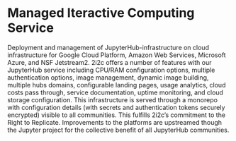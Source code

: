 # Managed Iteractive Computing Service

Deployment and management of JupyterHub-infrastructure on cloud infrastructure for Google Cloud Platform, Amazon Web Services, Microsoft Azure, and NSF Jetstream2. 2i2c offers a number of features with our JupyterHub service including CPU/RAM configuration options, multiple authentication options, image management, dynamic image building, multiple hubs domains, configurable landing pages, usage analytics, cloud costs pass through, service documentation, uptime monitoring, and cloud storage configuration. This infrastructure is served through a monorepo with configuration details (with secrets and authentication tokens securely encrypted) visible to all communities. This fulfills 2i2c’s commitment to the Right to Replicate. Improvements to the platforms are upstreamed though the Jupyter project for the collective benefit of all JupyterHub communities. 